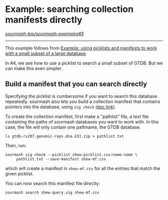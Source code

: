 # Example: searching collection manifests directly

*[sourmash-bio/sourmash-examples#5](https://github.com/sourmash-bio/sourmash-examples/issues/5)*

---

This example follows from [Example: using picklists and manifests to work with a small subset of a large database](4-using-picklists-and-manifests-to-work-with-a-small-subset-of-a-large-database.md).

In #4, we see how to use a picklist to search a small subset of GTDB. But we can make this even simpler.

## Build a manifest that you can search directly

Specifying the picklist is cumbersome if you want to search this database repeatedly. sourmash also lets you build a  collection manifest that contains pointers into the database, using `sig check` ([doc link](https://sourmash.readthedocs.io/en/latest/command-line.html#sourmash-signature-check-compare-picklists-and-manifests)).

To create the collection manifest, first make a "pathlist" file, a text file containing the paths of sourmash databases you want to work with. In this case, the file will only contain one pathname, the GTDB database.

```
ls gtdb-rs207.genomic-reps.dna.k31.zip > pathlist.txt
```

Then, run:
```
sourmash sig check --picklist shew-picklist.csv:name:name \
     pathlist.txt --save-manifest shew-mf.csv
```
which will create a manifest in `shew-mf.csv` for all the entries that match the given picklist.

You can now search this manifest file directly:
```
sourmash search shew-query.sig shew-mf.csv
```